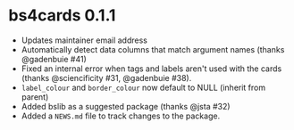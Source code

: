 # bs4cards 0.1.1

* Updates maintainer email address
* Automatically detect data columns that match argument names (thanks @gadenbuie #41)
* Fixed an internal error when tags and labels aren't used with the cards
  (thanks @sciencificity #31, @gadenbuie #38).
* `label_colour` and `border_colour` now default to NULL (inherit from parent)
* Added bslib as a suggested package (thanks @jsta #32)
* Added a `NEWS.md` file to track changes to the package.
